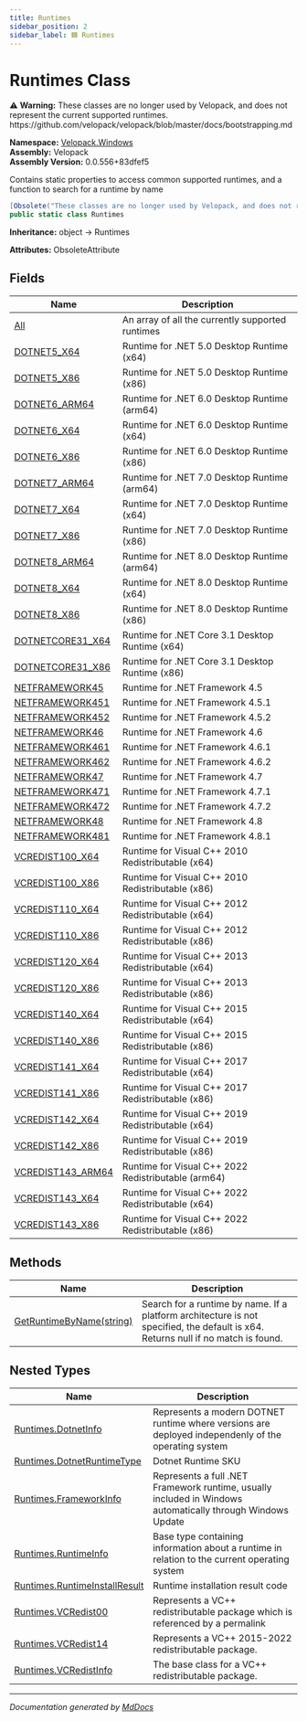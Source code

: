 ```yaml
---
title: Runtimes
sidebar_position: 2
sidebar_label: 🟦 Runtimes
---
```

<!--  
  <auto-generated>   
    The contents of this file were generated by a tool.  
    Changes to this file may be list if the file is regenerated  
  </auto-generated>   
-->

# Runtimes Class

⚠️ **Warning:** These classes are no longer used by Velopack, and does not represent the current supported runtimes. https:\/\/github.com\/velopack\/velopack\/blob\/master\/docs\/bootstrapping.md

**Namespace:** [Velopack.Windows](../index.md)  
**Assembly:** Velopack  
**Assembly Version:** 0.0.556+83dfef5

Contains static properties to access common supported runtimes, and a function to search for a runtime by name

```csharp
[Obsolete("These classes are no longer used by Velopack, and does not represent the current supported runtimes. https://github.com/velopack/velopack/blob/master/docs/bootstrapping.md")]
public static class Runtimes
```

**Inheritance:** object → Runtimes

**Attributes:** ObsoleteAttribute

## Fields

| Name                                              | Description                                           |
| ------------------------------------------------- | ----------------------------------------------------- |
| [All](fields/All.md)                              |  An array of all the currently supported runtimes     |
| [DOTNET5\_X64](fields/DOTNET5_X64.md)             |  Runtime for .NET 5.0 Desktop Runtime (x64)           |
| [DOTNET5\_X86](fields/DOTNET5_X86.md)             |  Runtime for .NET 5.0 Desktop Runtime (x86)           |
| [DOTNET6\_ARM64](fields/DOTNET6_ARM64.md)         |  Runtime for .NET 6.0 Desktop Runtime (arm64)         |
| [DOTNET6\_X64](fields/DOTNET6_X64.md)             |  Runtime for .NET 6.0 Desktop Runtime (x64)           |
| [DOTNET6\_X86](fields/DOTNET6_X86.md)             |  Runtime for .NET 6.0 Desktop Runtime (x86)           |
| [DOTNET7\_ARM64](fields/DOTNET7_ARM64.md)         |  Runtime for .NET 7.0 Desktop Runtime (arm64)         |
| [DOTNET7\_X64](fields/DOTNET7_X64.md)             |  Runtime for .NET 7.0 Desktop Runtime (x64)           |
| [DOTNET7\_X86](fields/DOTNET7_X86.md)             |  Runtime for .NET 7.0 Desktop Runtime (x86)           |
| [DOTNET8\_ARM64](fields/DOTNET8_ARM64.md)         |  Runtime for .NET 8.0 Desktop Runtime (arm64)         |
| [DOTNET8\_X64](fields/DOTNET8_X64.md)             |  Runtime for .NET 8.0 Desktop Runtime (x64)           |
| [DOTNET8\_X86](fields/DOTNET8_X86.md)             |  Runtime for .NET 8.0 Desktop Runtime (x86)           |
| [DOTNETCORE31\_X64](fields/DOTNETCORE31_X64.md)   |  Runtime for .NET Core 3.1 Desktop Runtime (x64)      |
| [DOTNETCORE31\_X86](fields/DOTNETCORE31_X86.md)   |  Runtime for .NET Core 3.1 Desktop Runtime (x86)      |
| [NETFRAMEWORK45](fields/NETFRAMEWORK45.md)        |  Runtime for .NET Framework 4.5                       |
| [NETFRAMEWORK451](fields/NETFRAMEWORK451.md)      |  Runtime for .NET Framework 4.5.1                     |
| [NETFRAMEWORK452](fields/NETFRAMEWORK452.md)      |  Runtime for .NET Framework 4.5.2                     |
| [NETFRAMEWORK46](fields/NETFRAMEWORK46.md)        |  Runtime for .NET Framework 4.6                       |
| [NETFRAMEWORK461](fields/NETFRAMEWORK461.md)      |  Runtime for .NET Framework 4.6.1                     |
| [NETFRAMEWORK462](fields/NETFRAMEWORK462.md)      |  Runtime for .NET Framework 4.6.2                     |
| [NETFRAMEWORK47](fields/NETFRAMEWORK47.md)        |  Runtime for .NET Framework 4.7                       |
| [NETFRAMEWORK471](fields/NETFRAMEWORK471.md)      |  Runtime for .NET Framework 4.7.1                     |
| [NETFRAMEWORK472](fields/NETFRAMEWORK472.md)      |  Runtime for .NET Framework 4.7.2                     |
| [NETFRAMEWORK48](fields/NETFRAMEWORK48.md)        |  Runtime for .NET Framework 4.8                       |
| [NETFRAMEWORK481](fields/NETFRAMEWORK481.md)      |  Runtime for .NET Framework 4.8.1                     |
| [VCREDIST100\_X64](fields/VCREDIST100_X64.md)     |  Runtime for Visual C++ 2010 Redistributable (x64)    |
| [VCREDIST100\_X86](fields/VCREDIST100_X86.md)     |  Runtime for Visual C++ 2010 Redistributable (x86)    |
| [VCREDIST110\_X64](fields/VCREDIST110_X64.md)     |  Runtime for Visual C++ 2012 Redistributable (x64)    |
| [VCREDIST110\_X86](fields/VCREDIST110_X86.md)     |  Runtime for Visual C++ 2012 Redistributable (x86)    |
| [VCREDIST120\_X64](fields/VCREDIST120_X64.md)     |  Runtime for Visual C++ 2013 Redistributable (x64)    |
| [VCREDIST120\_X86](fields/VCREDIST120_X86.md)     |  Runtime for Visual C++ 2013 Redistributable (x86)    |
| [VCREDIST140\_X64](fields/VCREDIST140_X64.md)     |  Runtime for Visual C++ 2015 Redistributable (x64)    |
| [VCREDIST140\_X86](fields/VCREDIST140_X86.md)     |  Runtime for Visual C++ 2015 Redistributable (x86)    |
| [VCREDIST141\_X64](fields/VCREDIST141_X64.md)     |  Runtime for Visual C++ 2017 Redistributable (x64)    |
| [VCREDIST141\_X86](fields/VCREDIST141_X86.md)     |  Runtime for Visual C++ 2017 Redistributable (x86)    |
| [VCREDIST142\_X64](fields/VCREDIST142_X64.md)     |  Runtime for Visual C++ 2019 Redistributable (x64)    |
| [VCREDIST142\_X86](fields/VCREDIST142_X86.md)     |  Runtime for Visual C++ 2019 Redistributable (x86)    |
| [VCREDIST143\_ARM64](fields/VCREDIST143_ARM64.md) |  Runtime for Visual C++ 2022 Redistributable (arm64)  |
| [VCREDIST143\_X64](fields/VCREDIST143_X64.md)     |  Runtime for Visual C++ 2022 Redistributable (x64)    |
| [VCREDIST143\_X86](fields/VCREDIST143_X86.md)     |  Runtime for Visual C++ 2022 Redistributable (x86)    |

## Methods

| Name                                                    | Description                                                                                                                        |
| ------------------------------------------------------- | ---------------------------------------------------------------------------------------------------------------------------------- |
| [GetRuntimeByName(string)](methods/GetRuntimeByName.md) | Search for a runtime by name. If a platform architecture is not specified, the default is x64. Returns null if no match is found.  |

## Nested Types

| Name                                                           | Description                                                                                                  |
| -------------------------------------------------------------- | ------------------------------------------------------------------------------------------------------------ |
| [Runtimes.DotnetInfo](DotnetInfo/index.md)                     |  Represents a modern DOTNET runtime where versions are deployed independenly of the operating system         |
| [Runtimes.DotnetRuntimeType](DotnetRuntimeType/index.md)       |  Dotnet Runtime SKU                                                                                          |
| [Runtimes.FrameworkInfo](FrameworkInfo/index.md)               |  Represents a full .NET Framework runtime, usually included in Windows automatically through Windows Update  |
| [Runtimes.RuntimeInfo](RuntimeInfo/index.md)                   |  Base type containing information about a runtime in relation to the current operating system                |
| [Runtimes.RuntimeInstallResult](RuntimeInstallResult/index.md) |  Runtime installation result code                                                                            |
| [Runtimes.VCRedist00](VCRedist00/index.md)                     |  Represents a VC++ redistributable package which is referenced by a permalink                                |
| [Runtimes.VCRedist14](VCRedist14/index.md)                     |  Represents a VC++ 2015\-2022 redistributable package.                                                       |
| [Runtimes.VCRedistInfo](VCRedistInfo/index.md)                 |  The base class for a VC++ redistributable package.                                                          |

___

*Documentation generated by [MdDocs](https://github.com/ap0llo/mddocs)*
